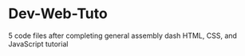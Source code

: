 # Dev-Web-Tuto
5 code files after completing general assembly dash HTML, CSS, and JavaScript tutorial
